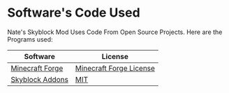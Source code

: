 # Software's Code Used

Nate's Skyblock Mod Uses Code From Open Source Projects. Here are the Programs used:

Software | License
------------ | -------------
[Minecraft Forge](https://github.com/MinecraftForge/MinecraftForge/tree/1.8.9) | [Minecraft Forge License](https://github.com/MinecraftForge/MinecraftForge/blob/1.8.9/MinecraftForge-License.txt)
[Skyblock Addons](https://github.com/BiscuitDevelopment/SkyblockAddons/) | [MIT](https://github.com/Nat3z/SkyblockMod/blob/main/Licenses/Skyblock-Addons-MIT.txt)
